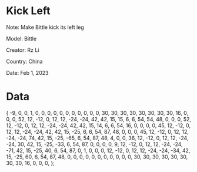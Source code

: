 # Kick Left
Note: Make Bittle kick its left leg

Model: Bittle

Creator: Rz Li

Country: China

Date: Feb 1, 2023

# Data

{ 
-9, 0, 0, 1,
 0, 0, 0, 
    0,   0,   0,   0,   0,   0,   0,   0,  30,  30,  30,  30,  30,  30,  30,  30,    16, 0, 0, 0,
   52,  12, -12,   0,  12,  12, -24, -24,  42,  42,  15,  15,   6,   6,  54,  54,    48, 0, 0, 0,
   52,  12, -12,   0,  12,  12, -24, -24,  42,  42,  15,  14,   6,   6,  54,  16,     0, 0, 0, 0,
   45,  12, -12,   0,  12,  12, -24, -24,  42,  42,  15, -25,   6,   6,  54,  87,    48, 0, 0, 0,
   45,  12, -12,   0,  12,  12, -24, -24,  74,  42,  15, -25, -65,   6,  54,  87,    48, 4, 0, 0,
   36,  12, -12,   0,  12,  12, -24, -24,  30,  42,  15, -25, -33,   6,  54,  87,     0, 0, 0, 0,
    9,  12, -12,   0,  12,  12, -24, -24, -71,  42,  15, -25,  40,   6,  54,  87,     0, 1, 0, 0,
    0,  12, -12,   0,  12,  12, -24, -24, -34,  42,  15, -25,  60,   6,  54,  87,    48, 0, 0, 0,
    0,   0,   0,   0,   0,   0,   0,   0,  30,  30,  30,  30,  30,  30,  30,  30,    16, 0, 0, 0,
};
